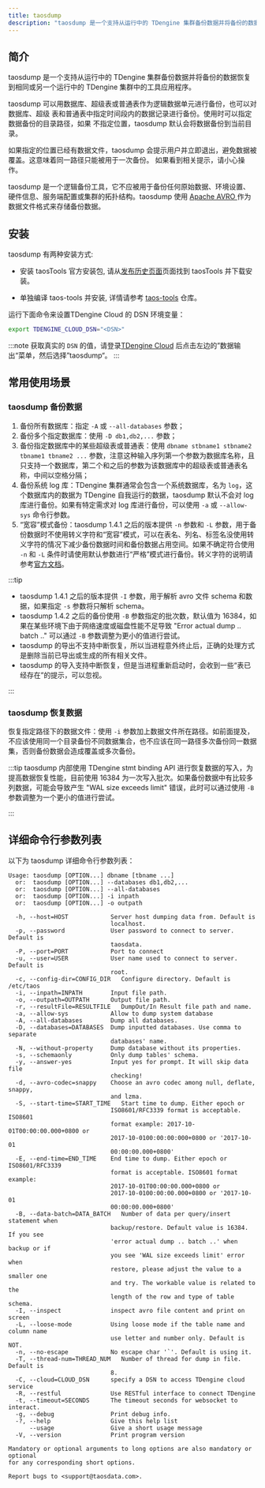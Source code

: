 ```yaml
---
title: taosdump
description: "taosdump 是一个支持从运行中的 TDengine 集群备份数据并将备份的数据恢复到相同或另一个运行中的 TDengine 集群中的工具应用程序"
---
```


## 简介

taosdump 是一个支持从运行中的 TDengine 集群备份数据并将备份的数据恢复到相同或另一个运行中的 TDengine 集群中的工具应用程序。

taosdump 可以用数据库、超级表或普通表作为逻辑数据单元进行备份，也可以对数据库、超级
表和普通表中指定时间段内的数据记录进行备份。使用时可以指定数据备份的目录路径，如果
不指定位置，taosdump 默认会将数据备份到当前目录。

如果指定的位置已经有数据文件，taosdump 会提示用户并立即退出，避免数据被覆盖。这意味着同一路径只能被用于一次备份。
如果看到相关提示，请小心操作。

taosdump 是一个逻辑备份工具，它不应被用于备份任何原始数据、环境设置、
硬件信息、服务端配置或集群的拓扑结构。taosdump 使用
[ Apache AVRO ](https://avro.apache.org/)作为数据文件格式来存储备份数据。

## 安装

taosdump 有两种安装方式:

- 安装 taosTools 官方安装包, 请从[发布历史页面](https://docs.taosdata.com/releases/tools/)页面找到 taosTools 并下载安装。

- 单独编译 taos-tools 并安装, 详情请参考 [taos-tools](https://github.com/taosdata/taos-tools) 仓库。

运行下面命令来设置TDengine Cloud 的 DSN 环境变量：

```bash
export TDENGINE_CLOUD_DSN="<DSN>"
```

<!-- exclude -->
:::note
获取真实的 `DSN` 的值，请登录[TDengine Cloud](https://cloud.taosdata.com) 后点击左边的”数据输出“菜单，然后选择”taosdump“。
:::
<!-- exclude-end -->

## 常用使用场景

### taosdump 备份数据

1. 备份所有数据库：指定 `-A` 或 `--all-databases` 参数；
2. 备份多个指定数据库：使用 `-D db1,db2,...` 参数；
3. 备份指定数据库中的某些超级表或普通表：使用 `dbname stbname1 stbname2 tbname1 tbname2 ...` 参数，注意这种输入序列第一个参数为数据库名称，且只支持一个数据库，第二个和之后的参数为该数据库中的超级表或普通表名称，中间以空格分隔；
4.  备份系统 log 库：TDengine 集群通常会包含一个系统数据库，名为 `log`，这个数据库内的数据为 TDengine 自我运行的数据，taosdump 默认不会对 log 库进行备份。如果有特定需求对 log 库进行备份，可以使用 `-a` 或 `--allow-sys` 命令行参数。
5.  “宽容”模式备份：taosdump 1.4.1 之后的版本提供 `-n` 参数和 `-L` 参数，用于备份数据时不使用转义字符和“宽容”模式，可以在表名、列名、标签名没使用转义字符的情况下减少备份数据时间和备份数据占用空间。如果不确定符合使用 `-n` 和 `-L` 条件时请使用默认参数进行“严格”模式进行备份。转义字符的说明请参考[官方文档](/taos-sql/escape)。

:::tip
- taosdump 1.4.1 之后的版本提供 `-I` 参数，用于解析 avro 文件 schema 和数据，如果指定 `-s` 参数将只解析 schema。
- taosdump 1.4.2 之后的备份使用 `-B` 参数指定的批次数，默认值为 16384，如果在某些环境下由于网络速度或磁盘性能不足导致 "Error actual dump .. batch .." 可以通过 `-B` 参数调整为更小的值进行尝试。
- taosdump 的导出不支持中断恢复，所以当进程意外终止后，正确的处理方式是删除当前已导出或生成的所有相关文件。
- taosdump 的导入支持中断恢复，但是当进程重新启动时，会收到一些“表已经存在”的提示，可以忽视。

:::

### taosdump 恢复数据

恢复指定路径下的数据文件：使用 `-i` 参数加上数据文件所在路径。如前面提及，不应该使用同一个目录备份不同数据集合，也不应该在同一路径多次备份同一数据集，否则备份数据会造成覆盖或多次备份。

:::tip
taosdump 内部使用 TDengine stmt binding API 进行恢复数据的写入，为提高数据恢复性能，目前使用 16384 为一次写入批次。如果备份数据中有比较多列数据，可能会导致产生 "WAL size exceeds limit" 错误，此时可以通过使用 `-B` 参数调整为一个更小的值进行尝试。

:::

## 详细命令行参数列表

以下为 taosdump 详细命令行参数列表：

```
Usage: taosdump [OPTION...] dbname [tbname ...]
  or:  taosdump [OPTION...] --databases db1,db2,...
  or:  taosdump [OPTION...] --all-databases
  or:  taosdump [OPTION...] -i inpath
  or:  taosdump [OPTION...] -o outpath

  -h, --host=HOST            Server host dumping data from. Default is
                             localhost.
  -p, --password             User password to connect to server. Default is
                             taosdata.
  -P, --port=PORT            Port to connect
  -u, --user=USER            User name used to connect to server. Default is
                             root.
  -c, --config-dir=CONFIG_DIR   Configure directory. Default is /etc/taos
  -i, --inpath=INPATH        Input file path.
  -o, --outpath=OUTPATH      Output file path.
  -r, --resultFile=RESULTFILE   DumpOut/In Result file path and name.
  -a, --allow-sys            Allow to dump system database
  -A, --all-databases        Dump all databases.
  -D, --databases=DATABASES  Dump inputted databases. Use comma to separate
                             databases' name.
  -N, --without-property     Dump database without its properties.
  -s, --schemaonly           Only dump tables' schema.
  -y, --answer-yes           Input yes for prompt. It will skip data file
                             checking!
  -d, --avro-codec=snappy    Choose an avro codec among null, deflate, snappy,
                             and lzma.
  -S, --start-time=START_TIME   Start time to dump. Either epoch or
                             ISO8601/RFC3339 format is acceptable. ISO8601
                             format example: 2017-10-01T00:00:00.000+0800 or
                             2017-10-0100:00:00:000+0800 or '2017-10-01
                             00:00:00.000+0800'
  -E, --end-time=END_TIME    End time to dump. Either epoch or ISO8601/RFC3339
                             format is acceptable. ISO8601 format example:
                             2017-10-01T00:00:00.000+0800 or
                             2017-10-0100:00:00.000+0800 or '2017-10-01
                             00:00:00.000+0800'
  -B, --data-batch=DATA_BATCH   Number of data per query/insert statement when
                             backup/restore. Default value is 16384. If you see
                             'error actual dump .. batch ..' when backup or if
                             you see 'WAL size exceeds limit' error when
                             restore, please adjust the value to a smaller one
                             and try. The workable value is related to the
                             length of the row and type of table schema.
  -I, --inspect              inspect avro file content and print on screen
  -L, --loose-mode           Using loose mode if the table name and column name
                             use letter and number only. Default is NOT.
  -n, --no-escape            No escape char '`'. Default is using it.
  -T, --thread-num=THREAD_NUM   Number of thread for dump in file. Default is
                             8.
  -C, --cloud=CLOUD_DSN      specify a DSN to access TDengine cloud service
  -R, --restful              Use RESTful interface to connect TDengine
  -t, --timeout=SECONDS      The timeout seconds for websocket to interact.
  -g, --debug                Print debug info.
  -?, --help                 Give this help list
      --usage                Give a short usage message
  -V, --version              Print program version

Mandatory or optional arguments to long options are also mandatory or optional
for any corresponding short options.

Report bugs to <support@taosdata.com>.
```

